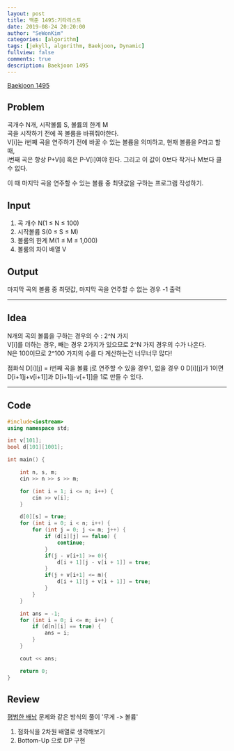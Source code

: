 ```yaml
---
layout: post
title: 백준 1495:기타리스트
date: 2019-08-24 20:20:00
author: "SeWonKim"
categories: [algorithm]
tags: [jekyll, algorithm, Baekjoon, Dynamic]
fullview: false
comments: true
description: Baekjoon 1495
---
```


[Baekjoon 1495](https://www.acmicpc.net/problem/1495)

## Problem

곡개수 N개, 시작볼륨 S, 볼륨의 한계 M  
곡을 시작하기 전에 꼭 볼륨을 바꿔줘야한다.  
V[i]는 i번째 곡을 연주하기 전에 바꿀 수 있는 볼륨을 의미하고, 현재 볼륨을 P라고 할 때,  
i번째 곡은 항상 P+V[i] 혹은 P-V[i]여야 한다. 그리고 이 값이 0보다 작거나 M보다 클 수 없다.

이 때 마지막 곡을 연주할 수 있는 볼륨 중 최댓값을 구하는 프로그램 작성하기.

## Input

1. 곡 개수 N(1 ≤ N ≤ 100)
2. 시작볼륨 S(0 ≤ S ≤ M)
3. 볼륨의 한계 M(1 ≤ M ≤ 1,000)
4. 볼륨의 차이 배열 V

## Output

마지막 곡의 볼륨 중 최댓값, 마지막 곡을 연주할 수 없는 경우 -1 출력

---

## Idea

N개의 곡의 볼륨을 구하는 경우의 수 : 2^N 가지  
V[i]를 더하는 경우, 빼는 경우 2가지가 있으므로 2^N 가지 경우의 수가 나온다.  
N은 100이므로 2^100 가지의 수를 다 계산하는건 너무너무 많다!

점화식 D[i][j] = i번째 곡을 볼륨 j로 연주할 수 있을 경우1, 없을 경우 0
D[i][j]가 1이면 D[i+1]j+v[i+1]]과 D[i+1]j-v[+1]]을 1로 만들 수 있다.

---

## Code

```cpp
#include<iostream>
using namespace std;

int v[101];
bool d[101][1001];

int main() {

	int n, s, m;
	cin >> n >> s >> m;

	for (int i = 1; i <= n; i++) {
		cin >> v[i];
	}

	d[0][s] = true;
	for (int i = 0; i < n; i++) {
		for (int j = 0; j <= m; j++) {
			if (d[i][j] == false) {
				continue;
			}
			if(j - v[i+1] >= 0){
				d[i + 1][j - v[i + 1]] = true;
			}
			if(j + v[i+1] <= m){
				d[i + 1][j + v[i + 1]] = true;
			}
		}
	}

	int ans = -1;
	for (int i = 0; i <= m; i++) {
		if (d[n][i] == true) {
			ans = i;
		}
	}

	cout << ans;

	return 0;
}
```

## Review

[평범한 배낭](https://siromom.github.io/algorithm/2019/08/23/Q12865.html) 문제와 같은 방식의 풀이 '무게 -> 볼륨'

1. 점화식을 2차원 배열로 생각해보기
2. Bottom-Up 으로 DP 구현
